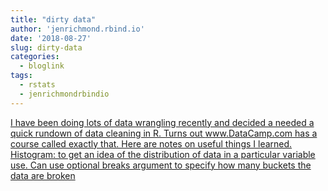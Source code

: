 ```yaml
---
title: "dirty data"
author: 'jenrichmond.rbind.io'
date: '2018-08-27'
slug: dirty-data
categories:
  - bloglink
tags:
  - rstats
  - jenrichmondrbindio
---
```


[I have been doing lots of data wrangling recently and decided a needed a quick rundown of data cleaning in R. Turns out www.DataCamp.com has a course called exactly that. Here are notes on useful things I learned. Histogram: to get an idea of the distribution of data in a particular variable use. Can use optional breaks argument to specify how many buckets the data are broken<i class="fas fa-external-link-alt"></i>](http://jenrichmond.rbind.io/post/dirty-data/)

